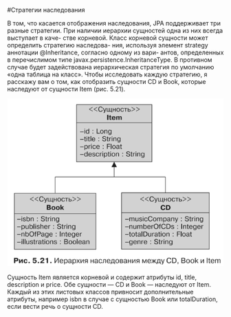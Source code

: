 #Стратегии наследования

В том, что касается отображения наследования, JPA поддерживает три разные
стратегии. При наличии иерархии сущностей одна из них всегда выступает в каче-
стве корневой. Класс корневой сущности может определить стратегию наследова-
ния, используя элемент strategy аннотации @Inheritance, согласно одному из вари-
антов, определенных в перечислимом типе javax.persistence.InheritanceType.
В противном случае будет задействована иерархическая стратегия по умолчанию
«одна таблица на класс». Чтобы исследовать каждую стратегию, я расскажу вам
о том, как отобразить сущности CD и Book, которые наследуют от сущности Item
(рис. 5.21).

![element_collection](../../img/orm/inherit_stratagy.png)

Сущность Item является корневой и содержит атрибуты id, title, description
и price. Обе сущности — CD и Book — наследуют от Item. Каждый из этих листовых
классов привносит дополнительные атрибуты, например isbn в случае с сущностью
Book или totalDuration, если вести речь о сущности CD.